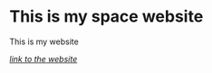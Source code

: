 # This is my space website

This is my website 

*[link to the website](https://ohitshann.github.io/labengage3/)*
